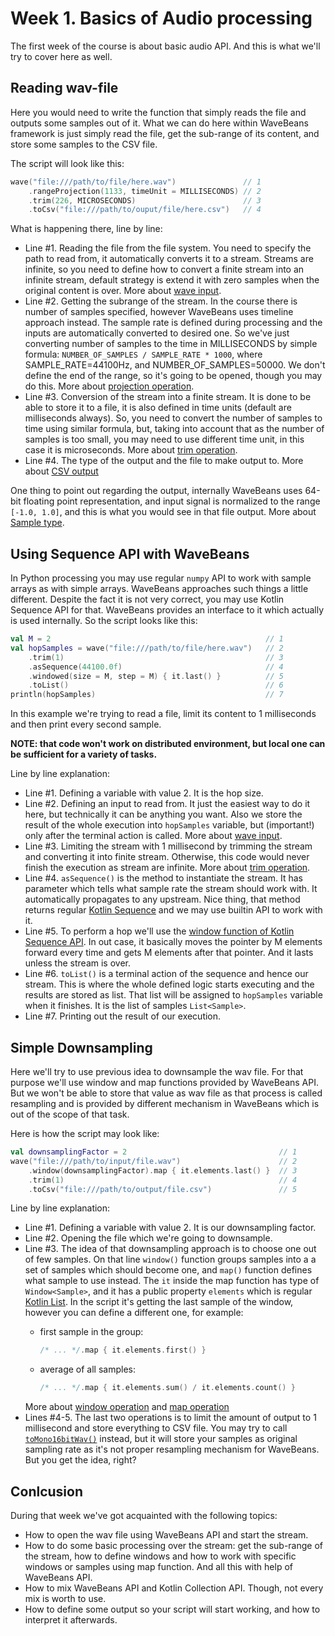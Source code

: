 Week 1. Basics of Audio processing
============

The first week of the course is about basic audio API. And this is what we'll try to cover here as well.

Reading wav-file
-----------

Here you would need to write the function that simply reads the file and outputs some samples out of it. What we can do here within WaveBeans framework is just simply read the file, get the sub-range of its content, and store some samples to the CSV file.

The script will look like this:

```kotlin
wave("file:///path/to/file/here.wav")               // 1
    .rangeProjection(1133, timeUnit = MILLISECONDS) // 2
    .trim(226, MICROSECONDS)                        // 3
    .toCsv("file:///path/to/ouput/file/here.csv")   // 4
```

What is happening there, line by line:
* Line #1. Reading the file from the file system. You need to specify the path to read from, it automatically converts it to a stream. Streams are infinite, so you need to define how to convert a finite stream into an infinite stream, default strategy is extend it with zero samples when the original content is over. More about [wave input](https://wavebeans.io/docs/api/inputs/wav-file.html).
* Line #2. Getting the subrange of the stream. In the course there is number of samples specified, however WaveBeans uses timeline approach instead. The sample rate is defined during processing and the inputs are automatically converted to desired one. So we've just converting number of samples to the time in MILLISECONDS by simple formula: `NUMBER_OF_SAMPLES / SAMPLE_RATE * 1000`, where SAMPLE_RATE=44100Hz, and NUMBER_OF_SAMPLES=50000. We don't define the end of the range, so it's going to be opened, though you may do this. More about [projection operation](https://wavebeans.io/docs/api/operations/projection-operation.html).
* Line #3. Conversion of the stream into a finite stream. It is done to be able to store it to a file, it is also defined in time units (default are milliseconds always). So, you need to convert the number of samples to time using similar formula, but, taking into account that as the number of samples is too small, you may need to use different time unit, in this case it is microseconds. More about [trim operation](https://wavebeans.io/docs/api/operations/trim-operation.html).
* Line #4. The type of the output and the file to make output to. More about [CSV output](https://wavebeans.io/docs/api/outputs/csv-outputs.html)

One thing to point out regarding the output, internally WaveBeans uses 64-bit floating point representation, and input signal is normalized to the range `[-1.0, 1.0]`, and this is what you would see in that file output. More about [Sample type](https://wavebeans.io/docs/api/readme.html#sample).

Using Sequence API with WaveBeans
------------

In Python processing you may use regular `numpy` API to work with sample arrays as with simple arrays. WaveBeans approaches such things a little different. Despite the fact it is not very correct, you may use Kotlin Sequence API for that. WaveBeans provides an interface to it which actually is used internally. So the script looks like this:

```kotlin
val M = 2                                                // 1
val hopSamples = wave("file:///path/to/file/here.wav")   // 2
    .trim(1)                                             // 3
    .asSequence(44100.0f)                                // 4
    .windowed(size = M, step = M) { it.last() }          // 5
    .toList()                                            // 6
println(hopSamples)                                      // 7
```

In this example we're trying to read a file, limit its content to 1 milliseconds and then print every second sample. 

**NOTE: that code won't work on distributed environment, but local one can be sufficient for a variety of tasks.**

Line by line explanation:

* Line #1. Defining a variable with value 2. It is the hop size.
* Line #2. Defining an input to read from. It just the easiest way to do it here, but technically it can be anything you want. Also we store the result of the whole execution into `hopSamples` variable, but (important!) only after the terminal action is called. More about [wave input](https://wavebeans.io/docs/api/inputs/wav-file.html).
* Line #3. Limiting the stream with 1 millisecond by trimming the stream and converting it into finite stream. Otherwise, this code would never finish the execution as stream are infinite. More about [trim operation](https://wavebeans.io/docs/api/operations/trim-operation.html).
* Line #4. `asSequence()` is the method to instantiate the stream. It has parameter which tells what sample rate the stream should work with. It automatically propagates to any upstream. Nice thing, that method returns regular [Kotlin Sequence](https://kotlinlang.org/docs/reference/sequences.html) and we may use builtin API to work with it.
* Line #5. To perform a hop we'll use the [window function of Kotlin Sequence API](https://kotlinlang.org/api/latest/jvm/stdlib/kotlin.collections/windowed.html). In out case, it basically moves the pointer by M elements forward every time and gets M elements after that pointer. And it lasts unless the stream is over.
* Line #6. `toList()` is a terminal action of the sequence and hence our stream. This is where the whole defined logic starts executing and the results are stored as list. That list will be assigned to `hopSamples` variable when it finishes. It is the list of samples `List<Sample>`.
* Line #7. Printing out the result of our execution.

Simple Downsampling
------------

Here we'll try to use previous idea to downsample the wav file. For that purpose we'll use window and map functions provided by WaveBeans API. But we won't be able to store that value as wav file as that process is called resampling and is provided by different mechanism in WaveBeans which is out of the scope of that task.

Here is how the script may look like:

```kotlin
val downsamplingFactor = 2                                  // 1
wave("file:///path/to/input/file.wav")                      // 2
    .window(downsamplingFactor).map { it.elements.last() }  // 3
    .trim(1)                                                // 4
    .toCsv("file:///path/to/output/file.csv")               // 5

```

Line by line explanation:
* Line #1. Defining a variable with value 2. It is our downsampling factor.
* Line #2. Opening the file which we're going to downsample.
* Line #3. The idea of that downsampling approach is to choose one out of few samples. On that line `window()` function groups samples into a a set of samples which should become one, and `map()` function defines what sample to use instead. The `it` inside the map function has type of `Window<Sample>`, and it has a public property `elements` which is regular [Kotlin List](https://kotlinlang.org/api/latest/jvm/stdlib/kotlin.collections/-list/index.html).
In the script it's getting the last sample of the window, however you can define a different one, for example:
    * first sample in the group:    
    
        ```kotlin
        /* ... */.map { it.elements.first() }
        ```
    * average of all samples:

        ```kotlin
        /* ... */.map { it.elements.sum() / it.elements.count() }
        ```
    More about [window operation](https://wavebeans.io/docs/api/operations/window-operation.html) and [map operation](https://wavebeans.io/docs/api/operations/map-operation.html)
* Lines #4-5. The last two operations is to limit the amount of output to 1 millisecond and store everything to CSV file. You may try to call [`toMono16bitWav()`](https://wavebeans.io/docs/api/outputs/wav-output.html) instead, but it will store your samples as original sampling rate as it's not proper resampling mechanism for WaveBeans. But you get the idea, right?

Conlcusion
-----------

During that week we've got acquainted with the following topics:
* How to open the wav file using WaveBeans API and start the stream.
* How to do some basic processing over the stream: get the sub-range of the stream, how to define windows and how to work with specific windows or samples using map function. And all this with help of WaveBeans API.
* How to mix WaveBeans API and Kotlin Collection API. Though, not every mix is worth to use.
* How to define some output so your script will start working, and how to interpret it afterwards.

